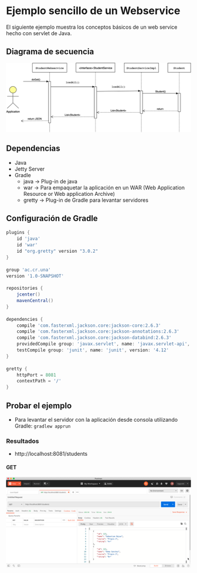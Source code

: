 # Ejemplo sencillo de un Webservice
El siguiente ejemplo muestra los conceptos básicos de un web service hecho con servlet de Java.

## Diagrama de secuencia

![webservice](webservice.png)

## Dependencias

- Java
- Jetty Server
- Gradle
  - java -> Plug-in de java
  - war -> Para empaquetar la aplicación en un WAR (Web Application Resource or Web application Archive)
  - gretty -> Plug-in de Gradle para levantar servidores

## Configuración de Gradle

```groovy
plugins {
    id 'java'
    id 'war'
    id "org.gretty" version "3.0.2"
}

group 'ac.cr.una'
version '1.0-SNAPSHOT'

repositories {
    jcenter()
    mavenCentral()
}

dependencies {
    compile 'com.fasterxml.jackson.core:jackson-core:2.6.3'
    compile 'com.fasterxml.jackson.core:jackson-annotations:2.6.3'
    compile 'com.fasterxml.jackson.core:jackson-databind:2.6.3'
    providedCompile group: 'javax.servlet', name: 'javax.servlet-api', version: '4.0.1'
    testCompile group: 'junit', name: 'junit', version: '4.12'
}

gretty {
    httpPort = 8081
    contextPath = '/'
}
```

## Probar el ejemplo

- Para levantar el servidor con la aplicación desde consola utilizando Gradle: `gradlew apprun`

### Resultados

- http://localhost:8081/students

#### GET

![result](result.png)

